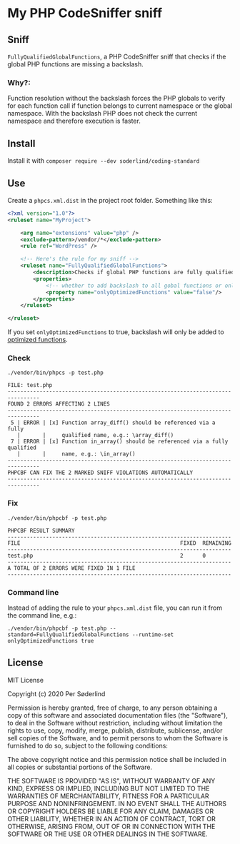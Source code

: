 # My PHP CodeSniffer sniff


## Sniff

`FullyQualifiedGlobalFunctions`, a PHP CodeSniffer sniff that checks if the global PHP functions are missing a backslash.

### Why?:

Function resolution without the backslash forces the PHP globals to verify for each function call if function belongs to current namespace or the global namespace. With the backslash PHP does not check the current namespace and therefore execution is faster.

## Install

Install it with `composer require --dev soderlind/coding-standard`

## Use

Create a `phpcs.xml.dist` in the project root folder. Something like this:

```xml
<?xml version="1.0"?>
<ruleset name="MyProject">

	<arg name="extensions" value="php" />
	<exclude-pattern>/vendor/*</exclude-pattern>
	<rule ref="WordPress" />

	<!-- Here's the rule for my sniff -->
	<ruleset name="FullyQualifiedGlobalFunctions">
		<description>Checks if global PHP functions are fully qualified.</description>
		<properties>
			<!-- whether to add backslash to all gobal functions or only optimized global funtions -->
			<property name="onlyOptimizedFunctions" value="false"/>
		</properties>
	</ruleset>

</ruleset>
```

If you set `onlyOptimizedFunctions` to true, backslash will only be added to [optimized functions](https://github.com/soderlind/coding-standard/blob/master/FullyQualifiedGlobalFunctions/Sniffs/FullyQualifiedGlobalFunctionsSniff.php#L21-L61).

### Check
`./vendor/bin/phpcs -p test.php`

```
FILE: test.php
--------------------------------------------------------------------------------
FOUND 2 ERRORS AFFECTING 2 LINES
--------------------------------------------------------------------------------
 5 | ERROR | [x] Function array_diff() should be referenced via a fully
   |       |     qualified name, e.g.: \array_diff()
 7 | ERROR | [x] Function in_array() should be referenced via a fully qualified
   |       |     name, e.g.: \in_array()
--------------------------------------------------------------------------------
PHPCBF CAN FIX THE 2 MARKED SNIFF VIOLATIONS AUTOMATICALLY
--------------------------------------------------------------------------------
```

### Fix

`./vendor/bin/phpcbf -p test.php`

```
PHPCBF RESULT SUMMARY
----------------------------------------------------------------------
FILE                                                  FIXED  REMAINING
----------------------------------------------------------------------
test.php                                              2      0
----------------------------------------------------------------------
A TOTAL OF 2 ERRORS WERE FIXED IN 1 FILE
----------------------------------------------------------------------
```

### Command line

Instead of adding the rule to your `phpcs.xml.dist` file, you can run it from the command line, e.g.:

`./vendor/bin/phpcbf -p test.php --standard=FullyQualifiedGlobalFunctions --runtime-set onlyOptimizedFunctions true`

## License

MIT License

Copyright (c) 2020 Per Søderlind

Permission is hereby granted, free of charge, to any person obtaining a copy
of this software and associated documentation files (the "Software"), to deal
in the Software without restriction, including without limitation the rights
to use, copy, modify, merge, publish, distribute, sublicense, and/or sell
copies of the Software, and to permit persons to whom the Software is
furnished to do so, subject to the following conditions:

The above copyright notice and this permission notice shall be included in all
copies or substantial portions of the Software.

THE SOFTWARE IS PROVIDED "AS IS", WITHOUT WARRANTY OF ANY KIND, EXPRESS OR
IMPLIED, INCLUDING BUT NOT LIMITED TO THE WARRANTIES OF MERCHANTABILITY,
FITNESS FOR A PARTICULAR PURPOSE AND NONINFRINGEMENT. IN NO EVENT SHALL THE
AUTHORS OR COPYRIGHT HOLDERS BE LIABLE FOR ANY CLAIM, DAMAGES OR OTHER
LIABILITY, WHETHER IN AN ACTION OF CONTRACT, TORT OR OTHERWISE, ARISING FROM,
OUT OF OR IN CONNECTION WITH THE SOFTWARE OR THE USE OR OTHER DEALINGS IN THE
SOFTWARE.